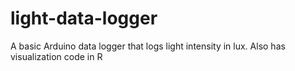 # light-data-logger
A basic Arduino data logger that logs light intensity in lux. Also has visualization code in R
